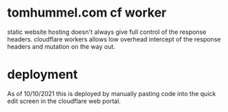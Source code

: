# tomhummel.com cf worker

static website hosting doesn't always give full control of the response headers. cloudflare workers allows low overhead intercept of the response headers and mutation on the way out.


# deployment

As of 10/10/2021 this is deployed by manually pasting code into the quick edit screen in the cloudflare web portal. 